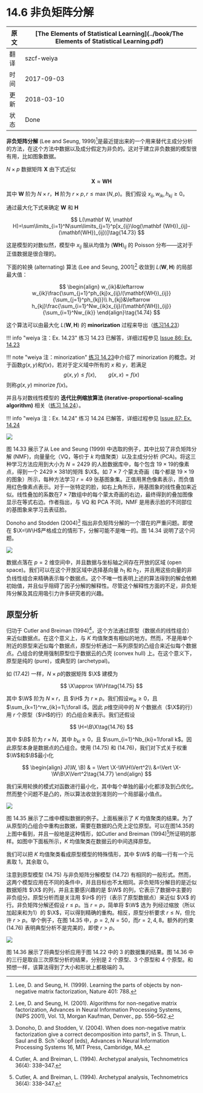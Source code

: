 # 14.6 非负矩阵分解

| 原文   | [The Elements of Statistical Learning](../book/The Elements of Statistical Learning.pdf) |
| ---- | ---------------------------------------- |
| 翻译   | szcf-weiya                               |
| 时间   | 2017-09-03                   |
|更新|2018-03-10|
|状态|Done|


**非负矩阵分解** (Lee and Seung, 1999)[^1]是最近提出来的一个用来替代主成分分析的方法，在这个方法中数据以及成分假定为非负的。这对于建立非负数据的模型很有用，比如图象数据。

$N\times p$ 数据矩阵 $\mathbf X$ 由下式近似

$$
\mathbf X \approx \mathbf W\mathbf H\tag{14.72}
$$

其中 $\mathbf W$ 阶为 $N\times r$，$\mathbf H$ 阶为 $r\times p, r\le \max(N,p)$。我们假设 $x_{ij}, w_{ik}, h_{kj}\ge 0$。

通过最大化下式来确定 $\mathbf W$ 和 $\mathbf H$

$$
L(\mathbf W, \mathbf H)=\sum\limits_{i=1}^N\sum\limits_{j=1}^p[x_{ij}\log(\mathbf {WH})_{ij}-(\mathbf{WH})_{ij})]\tag{14.73}
$$

这是模型的对数似然，模型中 $x_{ij}$ 服从均值为 $(\mathbf{WH})_{ij}$ 的 Poisson 分布——这对于正值数据是很合理的。

下面的轮换 (alternating) 算法 (Lee and Seung, 2001)[^2] 收敛到 $L(\mathbf W, \mathbf H)$ 的局部最大值：

<!-- 
$$
\begin{array}{ll}
w_{ik}&\leftarrow w_{ik}\frac{\sum_{j=1}^ph_{kj}x_{ij}/(\mathbf{WH}_{ij})}{\sum_{j=1}^ph_{kj}}\\
h_{kj}&\leftarrow h_{kj}\frac{\sum_{j=1}^pw_{ik}x_{ij}/(\mathbf{WH}_{ij})}{\sum_{j=1}^pw_{ik}}
\end{array}\tag{14.74}
$$
-->


$$
\begin{align}
w_{ik}&\leftarrow w_{ik}\frac{\sum_{j=1}^ph_{kj}x_{ij}/(\mathbf{WH})_{ij}}{\sum_{j=1}^ph_{kj}}\\
h_{kj}&\leftarrow h_{kj}\frac{\sum_{i=1}^Nw_{ik}x_{ij}/(\mathbf{WH})_{ij}}{\sum_{i=1}^Nw_{ik}}
\end{align}\tag{14.74}
$$

这个算法可以由最大化 $L(\mathbf W, \mathbf H)$ 的 **minorization** 过程来导出（[练习14.23](https://github.com/szcf-weiya/ESL-CN/issues/86)）

!!! info "weiya 注：Ex. 14.23"
    练习 14.23 已解答，详细过程参见 [Issue 86: Ex. 14.23](https://github.com/szcf-weiya/ESL-CN/issues/86)

!!! note "weiya 注：minorization"
    [练习 14.23](https://github.com/szcf-weiya/ESL-CN/issues/86)中介绍了 minorization 的概念。对于函数$g(x, y)$和$f(x)$，若对于定义域中所有的 $x$ 和 $y$，若满足
    $$
    g(x,y)\le f(x),\qquad g(x,x)=f(x)
    $$
    则称$g(x,y)$ minorize $f(x)$。

并且与对数线性模型的 **迭代比例缩放算法 (iterative-proportional-scaling algorithm)** 相关（[练习 14.24](https://github.com/szcf-weiya/ESL-CN/issues/87)）。

!!! info "weiya 注：Ex. 14.24"
    练习 14.24 已解答，详细过程参见 [Issue 87: Ex. 14.24](https://github.com/szcf-weiya/ESL-CN/issues/87)

![](../img/14/fig14.33.png)

图 14.33 展示了从 Lee and Seung (1999) 中选取的例子，其中比较了非负矩阵分解 (NMF)，向量量化（VQ，等价于 $k$ 均值聚类）以及主成分分析 (PCA)。将这三种学习方法应用到大小为 $N=2429$ 的人脸数据库中，每个包含 $19\times 19$的像素点，得到一个 $2429\times 381$的矩阵 $\X$。如 $7\times 7$ 个蒙太奇画（每个都是 $19\times 19$ 的图象）所示，每种方法学习 $r=49$ 张基图象集。正值用黑色像素表示，而负值用红色像素点表示。对于一张特定的脸，如右上角所示，用基图象的线性叠加来近似。线性叠加的系数在$7\times 7$数组中的每个蒙太奇画的右边，最终得到的叠加图像显示在等式右边。作者指出，与 VQ 和 PCA 不同，NMF 是用表示脸的不同部位的基图象来学习去表征脸。

Donoho and Stodden (2004)[^3] 指出非负矩阵分解的一个潜在的严重问题。即使在 $\X=\W\H$严格成立的情形下，分解可能不是唯一的。图 14.34 说明了这个问题。

![](../img/14/fig14.34.png)

数据点落在 $p=2$ 维空间中，并且数据与坐标轴之间存在开放的区域 (open space)。我们可以在这个开放区域中选择基向量 $h_1$ 和 $h_2$，并且用这些向量的非负线性组合来精确表示每个数据点。这个不唯一性表明上述的算法得到的解会依赖初始值，并且似乎阻碍了因子分解的解释性。尽管这个解释性方面的不足，非负矩阵分解及其应用吸引力许多研究者的兴趣。



## 原型分析

归功于 Cutler and Breiman (1994)[^4]，这个方法通过原型（数据点的线性组合）来近似数据点。在这个意义上，与 $K$ 均值聚类有相似的地方。然而，不是用单个附近的原型来近似每个数据点，原型分析通过一系列原型的凸组合来近似每个数据点。凸组合的使用强制原型位于数据云的凸壳 (convex hull) 上。在这个意义下，原型是纯的 (pure)，或典型的 (archetypal)。

如 (17.42) 一样，$N\times p$的数据矩阵 $\X$ 建模为

$$
\X\approx \W\H\tag{14.75}
$$

其中 $\W$ 阶为 $N\times r$，且 $\H$ 为 $r\times p$。我们假设$w_{ik}\ge 0$，且 $\sum_{k=1}^rw_{ik}=1\;\forall i$。因此 $p$维空间中的 $N$ 个数据点（$\X$的行）用 $r$ 个原型（$\H$的行）的凸组合来表示。我们还假设

$$
\H=\B\X\tag{14.76}
$$

其中 $\B$ 阶为 $r\times N$，其中 $b_{ki}\ge 0$，且 $\sum_{i=1}^Nb_{ki}=1\forall k$。因此原型本身是数据点的凸组合。使用 (14.75) 和 (14.76)，我们对下式关于权重$\W$和$\B$最小化

$$
\begin{align}
J(\W, \B) & = \Vert \X-\W\H\Vert^2\\
&=\Vert \X-\W\B\X\Vert^2\tag{14.77}
\end{align}
$$

我们采用轮换的模式对函数进行最小化，其中每个单独的最小化都涉及到凸优化。然而整个问题不是凸的，所以算法收敛到准则的一个局部最小值点。

![](../img/14/fig14.35.png)

图 14.35 展示了二维中模拟数据的例子。上面板展示了 $K$ 均值聚类的结果。为了从原型的凸组合中重构出数据，需要在数据的凸壳上定位原型。可以在图14.35的上图中看到，并且一般地是这种情形，如Cutler and Breiman (1994)[^4]所证明的那样。如图中下面板所示，$K$ 均值聚类在数据云的中间选择原型。

我们可以把 $K$ 均值聚类看成原型模型的特殊情形，其中 $\W$ 的每一行有一个元素取 1，其余取 0。

注意到原型模型 (14.75) 与非负矩阵分解模型 (14.72) 有相同的一般形式。然而，这两个模型应用在不同的条件中，并且目标也不太相同。非负矩阵分解目的是近似数据矩阵 $\X$ 的列，并且主要感兴趣的是 $\W$ 的列，它表示了数据中主要的非负组分。原型分析而是关注用 $\H$ 的行（表示了原型数据点）来近似 $\X$ 的行。非负矩阵分解还假设 $r\le p$。当 $r=p$，简单将 $\W$ 选为 列经过缩放（所以加起来和为1）的 $\X$，可以得到精确的重构。相反，原型分析要求 $r\le N$，但允许 $r>p$。举个例子，在图 14.35 中，$p=2,N=50$，而$r=2,4,8$。额外的约束 (14.76) 表明典型分析不是完美的，即使 $r>p$。

![](../img/14/fig14.36.png)

图 14.36 展示了将典型分析应用于图 14.22 中的 3 的数据集的结果。图 14.36 中的三行是取自三次原型分析的结果，分别是 2 个原型、3 个原型和 4 个原型。和预想一样，该算法得到了大小和形状上都极端的 3。


[^1]: Lee, D. and Seung, H. (1999). Learning the parts of objects by non-negative matrix factorization, Nature 401: 788.
[^2]: Lee, D. and Seung, H. (2001). Algorithms for non-negative matrix factorization, Advances in Neural Information Processing Systems, (NIPS 2001), Vol. 13, Morgan Kaufman, Denver., pp. 556–562.
[^3]: Donoho, D. and Stodden, V. (2004). When does non-negative matrix factorization give a correct decomposition into parts?, in S. Thrun, L. Saul and B. Sch¨olkopf (eds), Advances in Neural Information Processing Systems 16, MIT Press, Cambridge, MA.
[^4]: Cutler, A. and Breiman, L. (1994). Archetypal analysis, Technometrics 36(4): 338–347.

